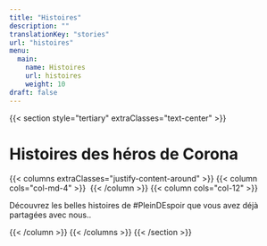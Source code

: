 ```yaml
---
title: "Histoires"
description: ""
translationKey: "stories"
url: "histoires"
menu:
  main:
    name: Histoires
    url: histoires
    weight: 10
draft: false
---
```

{{< section style="tertiary" extraClasses="text-center" >}}
# Histoires des héros de Corona
{{< columns extraClasses="justify-content-around" >}}
{{< column cols="col-md-4" >}}
<img src="/img/KermisWit.png" alt="" class="img-fluid" />
{{< /column >}}
{{< column cols="col-12" >}}
<p class="lead">Découvrez les belles histoires de #PleinDEspoir que vous avez déjà partagées avec nous..</p>
{{< /column >}}
{{< /columns >}}
{{< /section >}}
